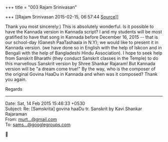 +++
title = "003 Rajam Srinivasan"

+++
[[Rajam Srinivasan	2015-02-15, 06:57:44 [Source](https://groups.google.com/g/samskrita/c/t64K-bzTIIc)]]



Thank you most sincerely:) This is absolutely wonderful. Is it possible to have the Kannada version in Kannada script? I and my students will be most gratified to have that song in Kannada before December 16, 2015 -- that is our school-day (Ganesh PaaTashaala in N.Y); we would like to present it in Kannada version. (we have done so in English with the help of Iskcon and in Bengali with the help of Bangladeshi Hindu Association). I hope to seek help from Sanskrit Bharathi (they conduct Sanskrit classes in the Temple) to do this marvellous Sanskrit version by Shree Shankar Rajaram! But Kannada version will be "a dream come true!" By the way, who is the composer of the original Govina HaaDu in Kannada and when was it composed? Thank you again.

Regards  
  

------------------------------------------------------------------------

Date: Sat, 14 Feb 2015 15:46:33 +0530  
Subject: Re: \[Samskrita\] govina haaDu tr. Sanskrit by Kavi Shankar Rajaraman  
From: [murt...@gmail.com]()  
To: [sams...@googlegroups.com]()



